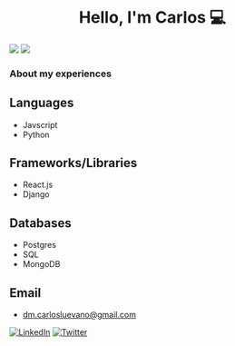 <h1 align="center"> Hello, I'm Carlos 💻</h1>

[![](https://komarev.com/ghpvc/?username=clue355&color=blue&label=Profile%20Views)](https://github.com/Clue355)
[![](https://img.shields.io/github/followers/clue355?label=GitHub%20Followers)](https://github.com/Clue355)
### About my experiences
## Languages
* Javscript
* Python
## Frameworks/Libraries
* React.js
* Django
## Databases
* Postgres
* SQL
* MongoDB

## Email
* dm.carlosluevano@gmail.com

<!-- Logos+Links -->
[![LinkedIn][linkedin-shield]][linkedin-url]
[![Twitter][Twitter-shield]][twitter-url]
<!-- Logos -->
[twitter-shield]: https://img.shields.io/badge/twitter-%230077B5.svg?&style=for-the-badge&logo=twitter&logoColor=white&color=3C70A4
[linkedin-shield]: https://img.shields.io/badge/-LinkedIn-black.svg?style=for-the-badge&logo=linkedin&colorB=555
<!-- Links -->
[twitter-url]: https://twitter.com/clue355
[linkedin-url]: https://www.linkedin.com/in/carlos-luevano/
